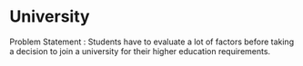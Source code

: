 # University
Problem Statement :  Students have to evaluate a lot of factors before taking a decision  to join a university for their higher education requirements.
